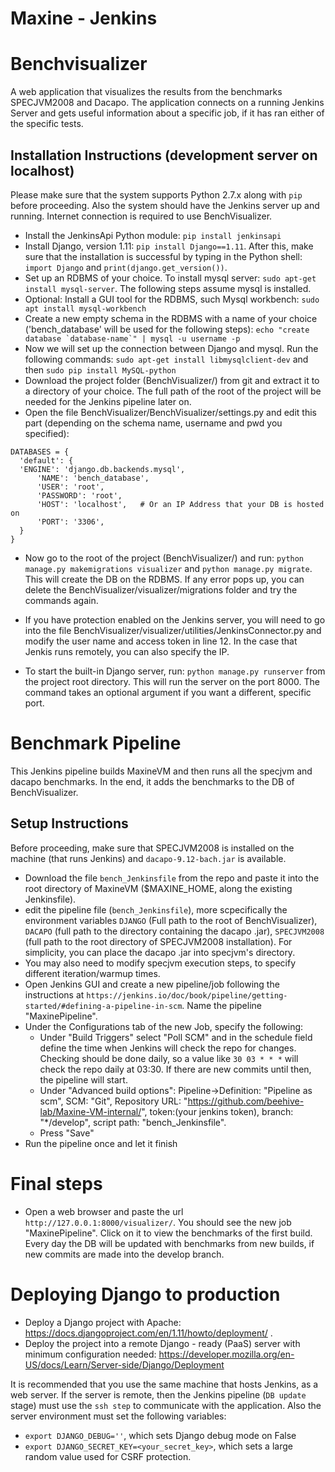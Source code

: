 # Maxine - Jenkins

# Benchvisualizer

A web application that visualizes the results from the benchmarks SPECJVM2008 and Dacapo. The application connects on a running Jenkins Server and gets useful information about a specific job, if it has ran either of the specific tests.

## Installation Instructions (development server on localhost)

Please make sure that the system supports Python 2.7.x along with `pip` before proceeding.
Also the system should have the Jenkins server up and running.
Internet connection is required to use BenchVisualizer.

 - Install the JenkinsApi Python module: `pip install jenkinsapi`
 - Install Django, version 1.11: `pip install Django==1.11`. After this, make sure that the installation is successful by typing in the Python shell: `import Django` and `print(django.get_version())`.
 - Set up an RDBMS of your choice. To install mysql server: `sudo apt-get install mysql-server`. The following steps assume mysql is installed.
 - Optional: Install a GUI tool for the RDBMS, such Mysql workbench: `sudo apt install mysql-workbench`
 - Create a new empty schema in the RDBMS with a name of your choice ('bench_database' will be used for the following steps):
   ```echo "create database `database-name`" | mysql -u username -p```
 - Now we will set up the connection between Django and mysql. Run the following commands:
   `sudo apt-get install libmysqlclient-dev` and then `sudo pip install MySQL-python`
 - Download the project folder (BenchVisualizer/) from git and extract it to a directory of your choice. The full path of the root of the     project will be needed for the Jenkins pipeline later on.
 - Open the file BenchVisualizer/BenchVisualizer/settings.py and edit this part (depending on the schema name, username and pwd you specified):
  ```
  DATABASES = {
    'default': {
	'ENGINE': 'django.db.backends.mysql', 
        'NAME': 'bench_database',
        'USER': 'root',
        'PASSWORD': 'root',
        'HOST': 'localhost',   # Or an IP Address that your DB is hosted on
        'PORT': '3306',
    }
}
  ```
 - Now go to the root of the project (BenchVisualizer/) and run:
   `python manage.py makemigrations visualizer` and `python manage.py migrate`.
   This will create the DB on the RDBMS. If any error pops up, you can delete the BenchVisualizer/visualizer/migrations folder and try the commands again.

 - If you have protection enabled on the Jenkins server, you will need to go into the file BenchVisualizer/visualizer/utilities/JenkinsConnector.py and modify the user name and access token in line 12. In the case that Jenkis runs remotely, you can also specify the IP.

 - To start the built-in Django server, run: `python manage.py runserver` from the project root directory. This will run the server on the   port 8000. The command takes an optional argument if you want a different, specific port.


# Benchmark Pipeline

This Jenkins pipeline builds MaxineVM and then runs all the specjvm and dacapo benchmarks. In the end, it adds the benchmarks to the DB of BenchVisualizer.

## Setup Instructions

Before proceeding, make sure that SPECJVM2008 is installed on the machine (that runs Jenkins) and `dacapo-9.12-bach.jar` is available.

 - Download the file `bench_Jenkinsfile` from the repo and paste it into the root directory of MaxineVM ($MAXINE_HOME, along the existing Jenkinsfile).
 - edit the pipeline file (`bench_Jenkinsfile`), more scpecifically the environment variables `DJANGO` (Full path to the root of BenchVisualizer), `DACAPO` (full path to the directory containing the dacapo .jar), `SPECJVM2008` (full path to the root directory of SPECJVM2008 installation). For simplicity, you can place the dacapo .jar into specjvm's directory.
 - You may also need to modify specjvm execution steps, to specify different iteration/warmup times.
 - Open Jenkins GUI and create a new pipeline/job following the instructions at `https://jenkins.io/doc/book/pipeline/getting-started/#defining-a-pipeline-in-scm`. Name the pipeline "MaxinePipeline".
 - Under the Configurations tab of the new Job, specify the following:
 	* Under "Build Triggers" select "Poll SCM" and in the schedule field define the time when Jenkins will check the repo for changes. Checking should be done daily, so a value like `30 03 * * *` will check the repo daily at 03:30. If there are new commits until then, the pipeline will start.
 	* Under "Advanced build options": Pipeline->Definition: "Pipeline as scm", SCM: "Git", Repository URL: "https://github.com/beehive-lab/Maxine-VM-internal/", token:(your jenkins token), branch: "*/develop", script path: "bench_Jenkinsfile".
	* Press "Save"
 - Run the pipeline once and let it finish

# Final steps

 - Open a web browser and paste the url `http://127.0.0.1:8000/visualizer/`. You should see the new job "MaxinePipeline". Click on it to view the benchmarks of the first build. Every day the DB will be updated with benchmarks from new builds, if new commits are made into the develop branch.

# Deploying Django to production

 - Deploy a Django project with Apache: https://docs.djangoproject.com/en/1.11/howto/deployment/ . 
 - Deploy the project into a remote Django - ready (PaaS) server with minimum configuration needed: https://developer.mozilla.org/en-US/docs/Learn/Server-side/Django/Deployment

It is recommended that you use the same machine that hosts Jenkins, as a web server. If the server is remote, then the Jenkins pipeline (`DB update` stage) must use the `ssh step` to communicate with the application. Also the server environment must set the following variables:
 - `export DJANGO_DEBUG=''`, which sets Django debug mode on False
 - `export DJANGO_SECRET_KEY=<your_secret_key>`, which sets a large random value used for CSRF protection.


